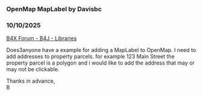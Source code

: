 ### OpenMap MapLabel by Davisbc
### 10/10/2025
[B4X Forum - B4J - Libraries](https://www.b4x.com/android/forum/threads/168970/)

Does3anyone have a example for adding a MapLabel to OpenMap. I need to add addresses to property parcels. for example 123 Main Street the property parcel is a polygon and i would like to add the address that may or may not be clickable.  
  
Thanks in advance,  
B